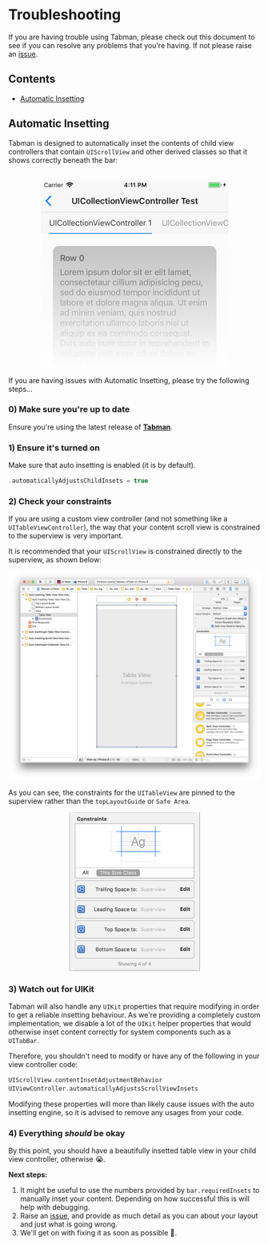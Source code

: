 # Troubleshooting

If you are having trouble using Tabman, please check out this document to see if you can resolve any problems that you're having. If not please raise an [issue](https://github.com/uias/Tabman/issues/new).

## Contents
- [Automatic Insetting](#automatic-insetting)

## Automatic Insetting
Tabman is designed to automatically inset the contents of child view controllers that contain `UIScrollView` and other derived classes so that it shows correctly beneath the bar:

<p align="center">
    </br>
    <img src="./img/autoinsetting.png" width="375" alt="Auto Insetting"/>
    </br>
</p>

If you are having issues with Automatic Insetting, please try the following steps...

### 0) Make sure you're up to date
Ensure you're using the latest release of [**Tabman**](https://github.com/uias/Tabman/releases/latest).

### 1) Ensure it's turned on
Make sure that auto insetting is enabled (it is by default).
```swift
.automaticallyAdjustsChildInsets = true
```

### 2) Check your constraints
If you are using a custom view controller (and not something like a `UITableViewController`), the way that your content scroll view is constrained to the superview is very important.

It is recommended that your `UIScrollView` is constrained directly to the superview, as shown below:

<p align="center">
    <img src="./img/autoinsetting_constraints.png" width="890" alt="Auto Insetting"/>
</p>

As you can see, the constraints for the `UITableView` are pinned to the superview rather than the `topLayoutGuide` or `Safe Area`.

<p align="center">
    <img src="./img/autoinsetting_constraints_detail.png" width="262" alt="Auto Insetting Constraints"/>
</p>

### 3) Watch out for UIKit
Tabman will also handle any `UIKit` properties that require modifying in order to get a reliable insetting behaviour. As we're providing a completely custom implementation, we disable a lot of the `UIKit` helper properties that would otherwise inset content correctly for system components such as a `UITabBar`.

Therefore, you shouldn't need to modify or have any of the following in your view controller code:
```swift
UIScrollView.contentInsetAdjustmentBehavior
UIViewController.automaticallyAdjustsScrollViewInsets
```

Modifying these properties will more than likely cause issues with the auto insetting engine, so it is advised to remove any usages from your code.

### 4) Everything *should* be okay
By this point, you should have a beautifully insetted table view in your child view controller, otherwise 😭.

**Next steps:**
1. It might be useful to use the numbers provided by `bar.requiredInsets` to manually inset your content. Depending on how successful this is will help with debugging.
2. Raise an [issue](https://github.com/uias/Tabman/issues/new), and provide as much detail as you can about your layout and just what is going wrong.
3. We'll get on with fixing it as soon as possible 🤞.

